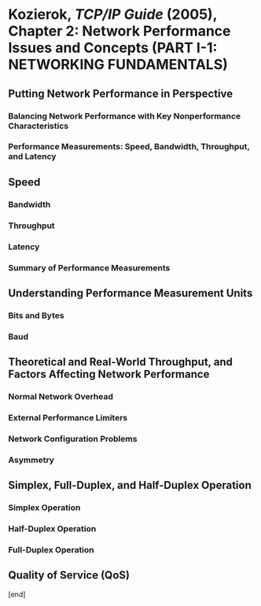 # Kozierok, _TCP/IP Guide_ (2005), Chapter 2: Network Performance Issues and Concepts (PART I-1: NETWORKING FUNDAMENTALS)


## Putting Network Performance in Perspective

### Balancing Network Performance with Key Nonperformance Characteristics

### Performance Measurements: Speed, Bandwidth, Throughput, and Latency


## Speed

### Bandwidth

### Throughput

### Latency

### Summary of Performance Measurements


## Understanding Performance Measurement Units

### Bits and Bytes

### Baud


## Theoretical and Real-World Throughput, and Factors Affecting Network Performance

### Normal Network Overhead

### External Performance Limiters

### Network Configuration Problems

### Asymmetry


## Simplex, Full-Duplex, and Half-Duplex Operation

### Simplex Operation

### Half-Duplex Operation

### Full-Duplex Operation


## Quality of Service (QoS)






[end]